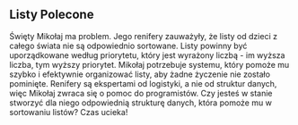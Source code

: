 ## Listy Polecone

Święty Mikołaj ma problem. Jego renifery zauważyły, że listy od dzieci z całego świata nie są odpowiednio sortowane. Listy powinny być uporządkowane według priorytetu, który jest wyrażony liczbą - im wyższa liczba, tym wyższy priorytet. Mikołaj potrzebuje systemu, który pomoże mu szybko i efektywnie organizować listy, aby żadne życzenie nie zostało pominięte. Renifery są ekspertami od logistyki, a nie od struktur danych, więc Mikołaj zwraca się o pomoc do programistów. Czy jesteś w stanie stworzyć dla niego odpowiednią strukturę danych, która pomoże mu w sortowaniu listów? Czas ucieka!
